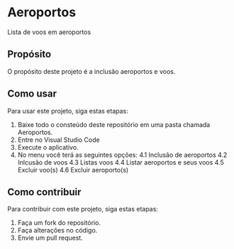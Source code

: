 # Aeroportos
Lista de voos em aeroportos

## Propósito

O propósito deste projeto é a inclusão aeroportos e voos.

## Como usar

Para usar este projeto, siga estas etapas:

1. Baixe todo o consteúdo deste repositório em uma pasta chamada Aeroportos.
2. Entre no Visual Studio Code
3. Execute o aplicativo.
4. No menu você terá as seguintes opções:
  4.1 Inclusão de aeroportos
  4.2 Inlcusão de voos
  4.3 Listas voos
  4.4 Listar aeroportos e seus voos
  4.5 Excluir voo(s)
  4.6 Excluir aeroporto(s)

## Como contribuir

Para contribuir com este projeto, siga estas etapas:

1. Faça um fork do repositório.
2. Faça alterações no código.
3. Envie um pull request.
